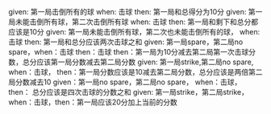 
given: 第一局击倒所有的球 when: 击球 then: 第一局和总得分为10分
given: 第一局未能击倒所有球，第二次击倒所有球 when: 击球 then: 第一局和剩下和总分都应该是10分
given: 第一局未能击倒所有球，第二次也未能击倒所有的球， when: 击球 then: 第一局和总分应该两次击球之和
given: 第一局spare，第二局no spare，when：击球 then：击球 then：第一局为10分减去第二局第一次击球分数，总分应该第一局分数减去第二局分数
given: 第一局strike,第二局no spare, when：击球， then：第一局分数应该是10减去第二局分数，总分应该是两倍第二局分数减去10
given：第一局no spare，第二局no spare， when：击球， then： 总分应该是四次击球的分数之和
given: 第一局strike，第二局strike，when：击球，then：第一局应该20分加上当前的分数